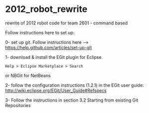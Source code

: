 2012_robot_rewrite
==================

rewrite of 2012 robot code for team 2601 - command based

Follow instructions here to set up:

0- set up git.  Follow instructions here --> 
	https://help.github.com/articles/set-up-git

1- download & install the EGit plugin for Eclipse

	Help > Eclipse Marketplace > Search
	
   or NBGit for NetBeans

2- follow the configuration instructions (1.2.1) in the EGit user guide: http://wiki.eclipse.org/EGit/User_Guide#Refspecs

3- Follow the instructions in section 3.2 Starting from existing Git Repositories





